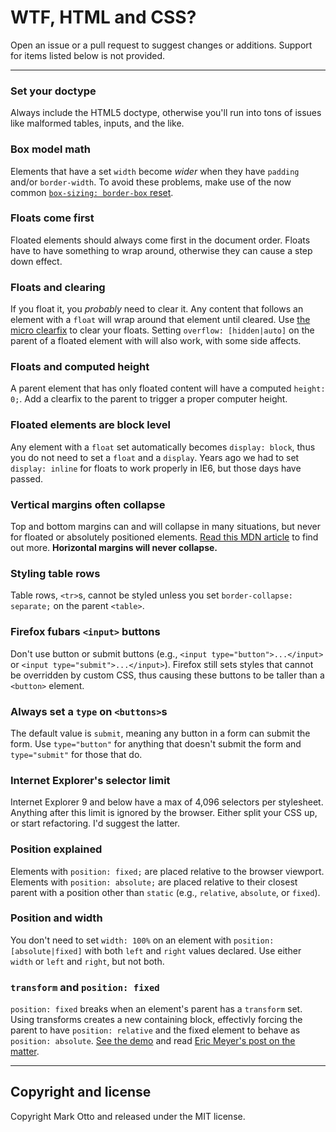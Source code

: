 # WTF, HTML and CSS?

Open an issue or a pull request to suggest changes or additions. Support for items listed below is not provided.

-----

### Set your doctype
Always include the HTML5 doctype, otherwise you'll run into tons of issues like malformed tables, inputs, and the like.

### Box model math
Elements that have a set `width` become *wider* when they have `padding` and/or `border-width`. To avoid these problems, make use of the now common [`box-sizing: border-box` reset](http://www.paulirish.com/2012/box-sizing-border-box-ftw/).

### Floats come first
Floated elements should always come first in the document order. Floats have to have something to wrap around, otherwise they can cause a step down effect.

### Floats and clearing
If you float it, you *probably* need to clear it. Any content that follows an element with a `float` will wrap around that element until cleared. Use [the micro clearfix](http://nicolasgallagher.com/micro-clearfix-hack/) to clear your floats. Setting `overflow: [hidden|auto]` on the parent of a floated element with will also work, with some side affects.

### Floats and computed height
A parent element that has only floated content will have a computed `height: 0;`. Add a clearfix to the parent to trigger a proper computer height.

### Floated elements are block level
Any element with a `float` set automatically becomes `display: block`, thus you do not need to set a `float` and a `display`. Years ago we had to set `display: inline` for floats to work properly in IE6, but those days have passed.

### Vertical margins often collapse
Top and bottom margins can and will collapse in many situations, but never for floated or absolutely positioned elements. [Read this MDN article](https://developer.mozilla.org/en-US/docs/Web/CSS/margin_collapsing) to find out more. **Horizontal margins will never collapse.**

### Styling table rows
Table rows, `<tr>`s, cannot be styled unless you set `border-collapse: separate;` on the parent `<table>`.

### Firefox fubars `<input>` buttons
Don't use button or submit buttons (e.g., `<input type="button">...</input>` or `<input type="submit">...</input>`). Firefox still sets styles that cannot be overridden by custom CSS, thus causing these buttons to be taller than a `<button>` element.

### Always set a `type` on `<buttons>`s
The default value is `submit`, meaning any button in a form can submit the form. Use `type="button"` for anything that doesn't submit the form and `type="submit"` for those that do.

### Internet Explorer's selector limit
Internet Explorer 9 and below have a max of 4,096 selectors per stylesheet. Anything after this limit is ignored by the browser. Either split your CSS up, or start refactoring. I'd suggest the latter.

### Position explained
Elements with `position: fixed;` are placed relative to the browser viewport. Elements with `position: absolute;` are placed relative to their closest parent with a position other than `static` (e.g., `relative`, `absolute`, or `fixed`).

### Position and width
You don't need to set `width: 100%` on an element with `position: [absolute|fixed]` with both `left` and `right` values declared. Use either `width` or `left` and `right`, but not both.

### `transform` and `position: fixed`
`position: fixed` breaks when an element's parent has a `transform` set. Using transforms creates a new containing block, effectivly forcing the parent to have `position: relative` and the fixed element to behave as `position: absolute`. [See the demo](http://jsbin.com/yabek/1/) and read [Eric Meyer's post on the matter](http://meyerweb.com/eric/thoughts/2011/09/12/un-fixing-fixed-elements-with-css-transforms/).

-----

## Copyright and license
Copyright Mark Otto and released under the MIT license.

